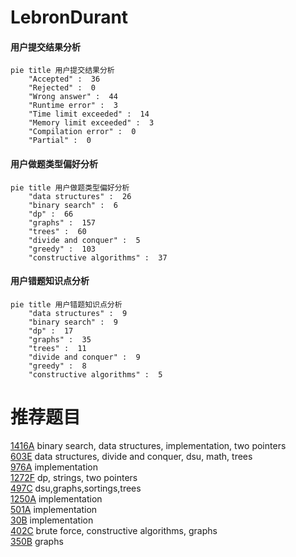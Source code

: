 # LebronDurant

<!-- tabs:start -->



#### **用户提交结果分析**

```mermaid
pie title 用户提交结果分析
    "Accepted" :  36
    "Rejected" :  0
    "Wrong answer" :  44
    "Runtime error" :  3
    "Time limit exceeded" :  14
    "Memory limit exceeded" :  3
    "Compilation error" :  0
    "Partial" :  0
```

#### **用户做题类型偏好分析**

```mermaid
pie title 用户做题类型偏好分析
    "data structures" :  26
    "binary search" :  6
    "dp" :  66
    "graphs" :  157
    "trees" :  60
    "divide and conquer" :  5
    "greedy" :  103
    "constructive algorithms" :  37
```
#### **用户错题知识点分析**

```mermaid
pie title 用户错题知识点分析
    "data structures" :  9
    "binary search" :  9
    "dp" :  17
    "graphs" :  35
    "trees" :  11
    "divide and conquer" :  9
    "greedy" :  8
    "constructive algorithms" :  5
```



<!-- tabs:end -->
# 推荐题目
[1416A](https://codeforces.com/contest/1416/problem/A)		binary search,
                        data structures,
                        implementation,
                        two pointers		  
[603E](https://codeforces.com/contest/603/problem/E)		data structures,
                        divide and conquer,
                        dsu,
                        math,
                        trees		  
[976A](https://codeforces.com/contest/976/problem/A)		implementation		  
[1272F](https://codeforces.com/contest/1272/problem/F)		dp,
                        strings,
                        two pointers		  
[497C](https://codeforces.com/contest/497/problem/C)		dsu,graphs,sortings,trees		  
[1250A](https://codeforces.com/contest/1250/problem/A)		implementation		  
[501A](https://codeforces.com/contest/501/problem/A)		implementation		  
[30B](https://codeforces.com/contest/30/problem/B)		implementation		  
[402C](https://codeforces.com/contest/402/problem/C)		brute force,
                        constructive algorithms,
                        graphs		  
[350B](https://codeforces.com/contest/350/problem/B)		graphs		  

